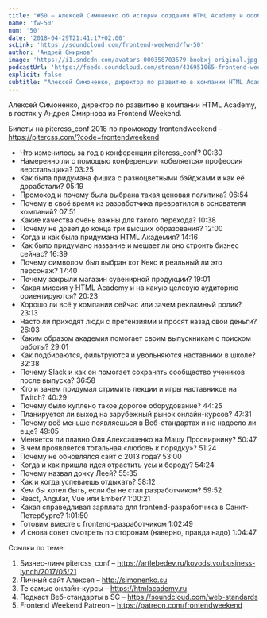 ```yaml
---
title: "#50 – Алексей Симоненко об истории создания HTML Academy и особенностях pitercss_conf"
name: 'fw-50'
num: '50'
date: '2018-04-29T21:41:17+02:00'
scLink: 'https://soundcloud.com/frontend-weekend/fw-50'
author: 'Андрей Смирнов'
image: 'https://i1.sndcdn.com/avatars-000358703579-bnobxj-original.jpg'
podcastUrl: 'https://feeds.soundcloud.com/stream/436951065-frontend-weekend-fw-50.m4a'
explicit: false
subtitle: "Алексей Симоненко, директор по развитию в компании HTML Academy, в гостях у Андрея Смирнова из Frontend Weekend.  "
---
```

Алексей Симоненко, директор по развитию в компании HTML Academy, в гостях у Андрея Смирнова из Frontend Weekend.  

Билеты на pitercss_conf 2018 по промокоду frontendweekend – https://pitercss.com/?code=frontendweekend

- Что изменилось за год в конференции pitercss_conf? <timecode>00:30</timecode>
- Намеренно ли с помощью конференции «обеляется» профессия верстальщика? <timecode>03:25</timecode>
- Как была придумана фишка с разноцветными бэйджами и как её доработали? <timecode>05:19</timecode>
- Промокод и почему была выбрана такая ценовая политика? <timecode>06:54</timecode>
- Почему в своё время из разработчика превратился в основателя компаний? <timecode>07:51</timecode>
- Какие качества очень важны для такого перехода? <timecode>10:38</timecode>
- Почему не довел до конца три высших образования? <timecode>12:00</timecode>
- Когда и как была придумана HTML Академия? <timecode>14:16</timecode>
- Как было придумано название и мешает ли оно строить бизнес сейчас? <timecode>16:39</timecode>
- Почему символом был выбран кот Кекс и реальный ли это персонаж? <timecode>17:40</timecode>
- Почему закрыли магазин сувенирной продукции? <timecode>19:01</timecode>
- Какая миссия у HTML Academy и на какую целевую аудиторию ориентируются? <timecode>20:23</timecode>
- Хорошо ли всё у компании сейчас или зачем рекламный ролик? <timecode>23:13</timecode>
- Часто ли приходят люди с претензиями и просят назад свои деньги? <timecode>26:03</timecode>
- Каким образом академия помогает своим выпускникам с поиском работы? <timecode>29:01</timecode>
- Как подбираются, фильтруются и увольняются наставники в школе? <timecode>32:38</timecode>
- Почему Slack и как он помогает сохранять сообщество учеников после выпуска? <timecode>36:58</timecode>
- Кто и зачем придумал стримить лекции и игры наставников на Twitch? <timecode>40:29</timecode>
- Почему было куплено такое дорогое оборудование? <timecode>44:25</timecode>
- Планируется ли выход на зарубежный рынок онлайн-курсов? <timecode>47:31</timecode>
- Почему всё меньше появляешься в Веб-стандартах и не надоело ли еще? <timecode>49:05</timecode>
- Меняется ли плавно Оля Алексашенко на Машу Просвирнину? <timecode>50:47</timecode>
- В чем проявляется тотальная «любовь к порядку»? <timecode>51:24</timecode>
- Почему не обновлялся сайт с 2013 года? <timecode>53:00</timecode>
- Когда и как пришла идея отрастить усы и бороду? <timecode>54:24</timecode>
- Почему назвал дочку Леей? <timecode>55:35</timecode>
- Как и когда успеваешь отдыхать? <timecode>58:12</timecode>
- Кем бы хотел быть, если бы не стал разработчиком? <timecode>59:52</timecode>
- React, Angular, Vue или Ember? <timecode>1:00:21</timecode>
- Какая справедливая зарплата для frontend-разработчика в Санкт-Петербурге? <timecode>1:01:50</timecode>
- Готовим вместе с frontend-разработчиком <timecode>1:02:49</timecode>
- И снова совет смотреть по сторонам (наверно, правда надо) <timecode>1:04:47</timecode>

Ссылки по теме:
1) Бизнес-линч pitercss_conf – https://artlebedev.ru/kovodstvo/business-lynch/2017/05/21
2) Личный сайт Алексея – http://simonenko.su
3) Те самые онлайн-курсы – https://htmlacademy.ru 
4) Подкаст Веб-стандарты в SC – https://soundcloud.com/web-standards
5) Frontend Weekend Patreon – https://patreon.com/frontendweekend